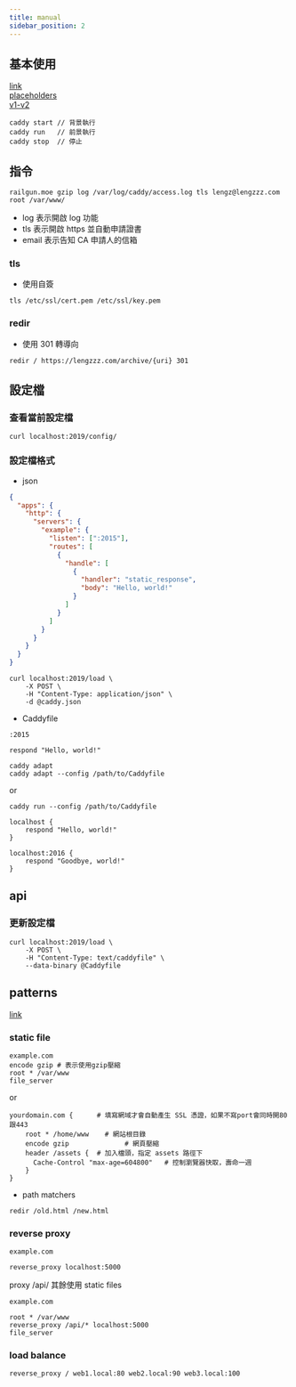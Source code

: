 ```yaml
---
title: manual
sidebar_position: 2
---
```


## 基本使用

[link](https://caddyserver.com/docs/getting-started)  
[placeholders](https://caddyserver.com/docs/conventions#placeholders)  
[v1-v2](https://caddyserver.com/docs/v2-upgrade)

```
caddy start // 背景執行
caddy run   // 前景執行
caddy stop  // 停止
```

## 指令

```
railgun.moe gzip log /var/log/caddy/access.log tls lengz@lengzzz.com root /var/www/
```

- log 表示開啟 log 功能
- tls 表示開啟 https 並自動申請證書
- email 表示告知 CA 申請人的信箱

### tls

- 使用自簽

```
tls /etc/ssl/cert.pem /etc/ssl/key.pem
```

### redir

- 使用 301 轉導向

```
redir / https://lengzzz.com/archive/{uri} 301
```

## 設定檔

### 查看當前設定檔

```
curl localhost:2019/config/
```

### 設定檔格式

- json

```json
{
  "apps": {
    "http": {
      "servers": {
        "example": {
          "listen": [":2015"],
          "routes": [
            {
              "handle": [
                {
                  "handler": "static_response",
                  "body": "Hello, world!"
                }
              ]
            }
          ]
        }
      }
    }
  }
}
```

```
curl localhost:2019/load \
	-X POST \
	-H "Content-Type: application/json" \
	-d @caddy.json
```

- Caddyfile

```caddyfile
:2015

respond "Hello, world!"
```

```
caddy adapt
caddy adapt --config /path/to/Caddyfile
```

or

```
caddy run --config /path/to/Caddyfile
```

```
localhost {
	respond "Hello, world!"
}

localhost:2016 {
	respond "Goodbye, world!"
}
```

## api

### 更新設定檔

```
curl localhost:2019/load \
	-X POST \
	-H "Content-Type: text/caddyfile" \
	--data-binary @Caddyfile
```

## patterns

[link](https://caddyserver.com/docs/caddyfile/patterns)

### static file

```
example.com
encode gzip # 表示使用gzip壓縮
root * /var/www
file_server
```

or

```
yourdomain.com {      # 填寫網域才會自動產生 SSL 憑證，如果不寫port會同時開80跟443
    root * /home/www    # 網站根目錄
    encode gzip              # 網頁壓縮
    header /assets {  # 加入檔頭，指定 assets 路徑下
      Cache-Control "max-age=604800"   # 控制瀏覽器快取，壽命一週
    }
}
```

- path matchers

```
redir /old.html /new.html
```

### reverse proxy

```
example.com

reverse_proxy localhost:5000
```

proxy /api/ 其餘使用 static files

```
example.com

root * /var/www
reverse_proxy /api/* localhost:5000
file_server
```

### load balance

```
reverse_proxy / web1.local:80 web2.local:90 web3.local:100
```

